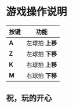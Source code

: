 # 游戏操作说明

| 按键    | 功能         |
| ----- | ---------- |
| **A** | 左球拍 **上移** |
| **Z** | 左球拍 **下移** |
| **K** | 右球拍 **上移** |
| **M** | 右球拍 **下移** |

## 祝，玩的开心
